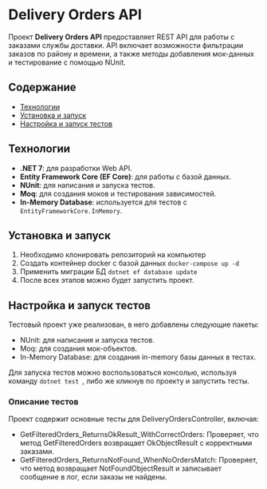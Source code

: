 # Delivery Orders API

Проект **Delivery Orders API** предоставляет REST API для работы с заказами службы доставки. API включает возможности фильтрации заказов по району и времени, а также методы добавления мок-данных и тестирование с помощью NUnit.

## Содержание
- [Технологии](#технологии)
- [Установка и запуск](#установка-и-запуск)
- [Настройка и запуск тестов](#настройка-и-запуск-тестов)


## Технологии
- **.NET 7**: для разработки Web API.
- **Entity Framework Core (EF Core)**: для работы с базой данных.
- **NUnit**: для написания и запуска тестов.
- **Moq**: для создания моков и тестирования зависимостей.
- **In-Memory Database**: используется для тестов с `EntityFrameworkCore.InMemory`.

## Установка и запуск
1. Необходимо клонировать репозиторий на компьютер
2. Cоздать контейнер docker с базой данных ```docker-compose up -d ```
3. Применить миграции БД ```dotnet ef database update ```
4. После всех этапов можно будет запустить проект.

## Настройка и запуск тестов
Тестовый проект уже реализован, в него добавлены следующие пакеты:
- NUnit: для написания и запуска тестов.
- Moq: для создания мок-объектов.
- In-Memory Database: для создания in-memory базы данных в тестах.

Для запуска тестов можно воспользоваться консолью, используя команду ```dotnet test ```, либо же кликнув по проекту и запустить тесты.

### Описание тестов

Проект содержит основные тесты для DeliveryOrdersController, включая:
- GetFilteredOrders_ReturnsOkResult_WithCorrectOrders: Проверяет, что метод GetFilteredOrders возвращает OkObjectResult с корректными заказами.
- GetFilteredOrders_ReturnsNotFound_WhenNoOrdersMatch: Проверяет, что метод возвращает NotFoundObjectResult и записывает сообщение в лог, если заказы не найдены.
